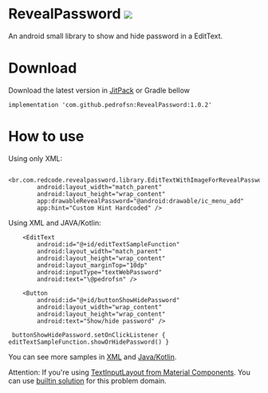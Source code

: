 # RevealPassword [![](https://www.jitpack.io/v/pedrofsn/RevealPassword.svg)](https://www.jitpack.io/#pedrofsn/RevealPassword)
An android small library to show and hide password in a EditText.

# Download
Download the latest version in [JitPack](https://www.jitpack.io/#pedrofsn/RevealPassword/) or Gradle bellow
```
implementation 'com.github.pedrofsn:RevealPassword:1.0.2'
```

# How to use
Using only XML:
``` 
    <br.com.redcode.revealpassword.library.EditTextWithImageForRevealPassword
        android:layout_width="match_parent"
        android:layout_height="wrap_content"
        app:drawableRevealPassword="@android:drawable/ic_menu_add"
        app:hint="Custom Hint Hardcoded" />
```
        
Using XML and JAVA/Kotlin:
``` 
    <EditText
        android:id="@+id/editTextSampleFunction"
        android:layout_width="match_parent"
        android:layout_height="wrap_content"
        android:layout_marginTop="10dp"
        android:inputType="textWebPassword"
        android:text="\@pedrofsn" />

    <Button
        android:id="@+id/buttonShowHidePassword"
        android:layout_width="wrap_content"
        android:layout_height="wrap_content"
        android:text="Show/hide password" />
```
``` 
 buttonShowHidePassword.setOnClickListener { editTextSampleFunction.showOrHidePassword() }
 ```

You can see more samples in [XML](https://github.com/pedrofsn/RevealPassword/blob/master/app/src/main/res/layout/activity_main.xml) and [Java/Kotlin](https://github.com/pedrofsn/RevealPassword/blob/master/app/src/main/java/br/com/redcode/revealpassword/sample/MainActivity.kt).

Attention: If you're using [TextInputLayout from Material Components](https://github.com/material-components/material-components-android/blob/master/lib/java/com/google/android/material/textfield/TextInputLayout.java). You can use [builtin solution](https://material.io/develop/android/components/text-input-layout/#common-features) for this problem domain.
